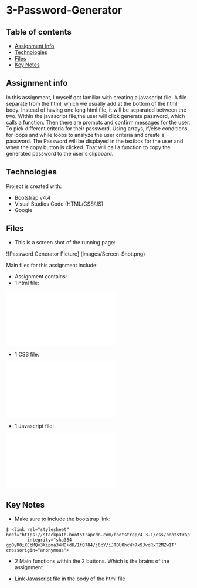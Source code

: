 # 3-Password-Generator

## Table of contents
* [Assignment Info](#assignment-info)
* [Technologies](#technologies)
* [Files](#files)
* [Key Notes](#key-notes)

## Assignment info
In this assignment, I myself got familiar with creating a javascript file. 
A file separate from the html, which we usually add at the bottom of the
html body. Instead of having one long html file, it will be separated between 
the two. Within the javascript file,the user will click generate password, 
which calls a function. Then there are prompts and confirm messages for the 
user. To pick different criteria for their password. Using arrays, if/else 
conditions, for loops and while loops to analyze the user criteria and create 
a password. The Password will be displayed in the textbox for the user and when
the copy button is clicked. That will call a function to copy the generated password
to the user's clipboard.

	
## Technologies
Project is created with:
* Bootstrap v4.4
* Visual Studios Code (HTML/CSS/JS)
* Google
	
## Files
* This is a screen shot of the running page:

 ![Password Generator Picture] (images/Screen-Shot.png)

Main files for this assignment include:

* Assignment contains:
* 1 html file:

 ![3-Password-Generator](password.html) 

* 1 CSS file:

 ![3-Password-Generator](style.css)

* 1 Javascript file:

![3-Password-Generator](script.js)

## Key Notes
* Make sure to include the bootstrap link:

```
$ <link rel="stylesheet" href="https://stackpath.bootstrapcdn.com/bootstrap/4.3.1/css/bootstrap.min.css"
        integrity="sha384-ggOyR0iXCbMQv3Xipma34MD+dH/1fQ784/j6cY/iJTQUOhcWr7x9JvoRxT2MZw1T" crossorigin="anonymous">

```
* 2 Main functions within the 2 buttons. Which is the brains of the assignment

* Link Javascript file in the body of the html file